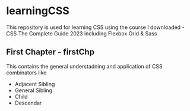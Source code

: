 # learningCSS

This repository is used for learning CSS using the course I downloaded - CSS The Complete Guide 2023 including Flexbox Grid &amp; Sass

## First Chapter - firstChp

This contains the general understadning and application of CSS combinators like

- Adjacent Sibling
- General Sibling
- Child
- Descendar

